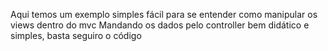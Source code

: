 Aqui temos um exemplo simples fácil para se entender como manipular os views dentro do mvc
Mandando os dados pelo controller bem didático e simples, basta seguiro o código